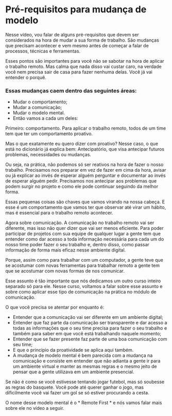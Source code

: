 # Pré-requisitos para mudança de modelo

Nesse vídeo, vou falar de alguns pré-requisitos que devem ser considerados na hora de mudar a sua forma de trabalho. São mudanças que precisam acontecer e vem mesmo antes de começar a falar de processos, técnicas e ferramentas. 

Esses pontos são importantes para você não se sabotar na hora de aplicar o trabalho remoto. Mas calma que nada disso vai custar caro, na verdade você nem precisa sair de casa para fazer nenhuma delas. Você já vai entender o porquê. 

### Essas mudanças caem dentro das seguintes áreas:

- Mudar o comportamento;
- Mudar a comunicação;
- Mudar o modelo mental.
- Então vamos a cada um deles:

Primeiro: comportamento. Para aplicar o trabalho remoto, todos de um time tem que ter um comportamento proativo.

Mas o que exatamente eu quero dizer com proativo? Nesse caso, o que está no dicionário já explica bem: Antecipatório, que visa antecipar futuros problemas, necessidades ou mudanças.

Ou seja, na prática, não podemos só ser reativos na hora de fazer o nosso trabalho. Precisamos nos preparar em vez de fazer em cima da hora, avisar ou já explicar ao invés de esperar alguém perguntar e documentar ao invés de esperar alguém pedir. Precisamos nos antecipar aos problemas que podem surgir no projeto e como ele pode continuar seguindo da melhor forma.

Essas pequenas coisas são chaves que vamos virando na nossa cabeça. E esse é um comportamento que vamos ter que observar até virar um hábito, mas é essencial para o trabalho remoto acontecer.

Agora sobre comunicação. A comunicação no trabalho remoto vai ser diferente, mas isso não quer dizer que vai ser menos eficiente. Para poder participar de projetos com sua equipe de qualquer lugar a gente tem que entender como dar acesso a toda informação necessária para cada um do nosso time poder fazer o seu trabalho e, dentro disso, como passar informação de forma mais eficaz nesse ambiente digital.

Porque, assim como para trabalhar com um computador, a gente teve que se acostumar com novas ferramentas para trabalhar remoto a gente tem que se acostumar com novas formas de nos comunicar.

Esse assunto é tão importante que nós dedicamos um outro curso inteiro separado só para ele. Nesse curso, voltamos a falar sobre esse assunto e sobre como aplicar esse tipo de comunicação na prática no módulo de comunicação.

O que você precisa se atentar por enquanto é:

- Entender que a comunicação vai ser diferente em um ambiente digital;
- Entender que faz parte da comunicação ser transparente e dar acesso a todas as informações que o seu time precisa para fazer o seu trabalho e também para saber em que você está trabalhando naquele momento;
- Entender que se fazer presente faz parte de uma boa comunicação com seu time;
- E que o princípio da proatividade se aplica aqui também.
- A mudança de modelo mental é bem parecida com a mudança na comunicação e consiste em entender que não adianta a gente ir para um ambiente virtual e manter as mesmas regras e o mesmo jeito de pensar que a gente utilizava em um ambiente presencial.

Se não é como se você estivesse tentando jogar futebol, mas só soubesse as regras do basquete. Você pode até querer ganhar o jogo, mas dificilmente você vai fazer um gol se só estiver procurando a cesta.

O nome desse modelo mental é o * Remote First * e nós vamos falar mais sobre ele no vídeo a seguir.

